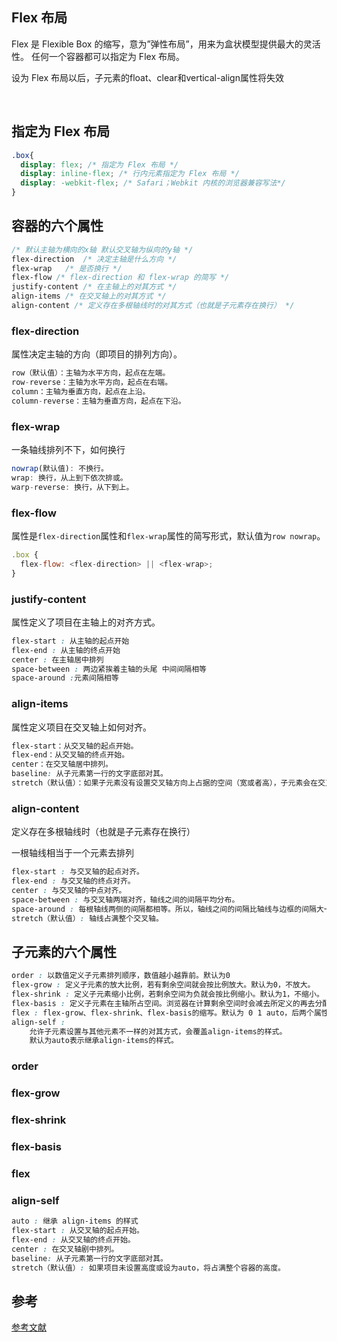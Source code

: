 ## Flex 布局

Flex 是 Flexible Box 的缩写，意为”弹性布局”，用来为盒状模型提供最大的灵活性。
任何一个容器都可以指定为 Flex 布局。

设为 Flex 布局以后，子元素的float、clear和vertical-align属性将失效

​	

## 指定为 Flex 布局

```css
.box{
  display: flex; /* 指定为 Flex 布局 */
  display: inline-flex; /* 行内元素指定为 Flex 布局 */
  display: -webkit-flex; /* Safari；Webkit 内核的浏览器兼容写法*/
}
```

## 容器的六个属性

```css
/* 默认主轴为横向的x轴 默认交叉轴为纵向的y轴 */
flex-direction  /* 决定主轴是什么方向 */
flex-wrap	/* 是否换行 */
flex-flow /* flex-direction 和 flex-wrap 的简写 */
justify-content /* 在主轴上的对其方式 */
align-items /* 在交叉轴上的对其方式 */
align-content /* 定义存在多根轴线时的对其方式（也就是子元素存在换行） */
```

### flex-direction

属性决定主轴的方向（即项目的排列方向）。

```js
row（默认值）：主轴为水平方向，起点在左端。
row-reverse：主轴为水平方向，起点在右端。
column：主轴为垂直方向，起点在上沿。
column-reverse：主轴为垂直方向，起点在下沿。
```

### flex-wrap

一条轴线排列不下，如何换行

```js
nowrap(默认值): 不换行。
wrap: 换行，从上到下依次排或。
warp-reverse: 换行，从下到上。
```

### flex-flow

属性是`flex-direction`属性和`flex-wrap`属性的简写形式，默认值为`row nowrap`。

```js
.box {
  flex-flow: <flex-direction> || <flex-wrap>;
}
```

### justify-content

属性定义了项目在主轴上的对齐方式。

```css
flex-start : 从主轴的起点开始
flex-end : 从主轴的终点开始
center : 在主轴居中排列
space-between : 两边紧挨着主轴的头尾 中间间隔相等
space-around :元素间隔相等
```

### align-items

属性定义项目在交叉轴上如何对齐。

```css
flex-start：从交叉轴的起点开始。
flex-end：从交叉轴的终点开始。
center：在交叉轴居中排列。
baseline: 从子元素第一行的文字底部对其。
stretch（默认值）：如果子元素没有设置交叉轴方向上占据的空间（宽或者高），子元素会在交叉轴铺满。
```

### align-content

定义存在多根轴线时（也就是子元素存在换行）

一根轴线相当于一个元素去排列

```css
flex-start : 与交叉轴的起点对齐。
flex-end : 与交叉轴的终点对齐。
center : 与交叉轴的中点对齐。
space-between : 与交叉轴两端对齐，轴线之间的间隔平均分布。
space-around : 每根轴线两侧的间隔都相等。所以，轴线之间的间隔比轴线与边框的间隔大一倍。
stretch（默认值）: 轴线占满整个交叉轴。
```



## 子元素的六个属性

```css
order : 以数值定义子元素排列顺序，数值越小越靠前。默认为0
flex-grow : 定义子元素的放大比例，若有剩余空间就会按比例放大。默认为0，不放大。
flex-shrink : 定义子元素缩小比例，若剩余空间为负就会按比例缩小。默认为1，不缩小。
flex-basis : 定义子元素在主轴所占空间。浏览器在计算剩余空间时会减去所定义的再去分配。
flex : flex-grow、flex-shrink、flex-basis的缩写。默认为 0 1 auto，后两个属性可选。
align-self : 
	允许子元素设置与其他元素不一样的对其方式，会覆盖align-items的样式。
	默认为auto表示继承align-items的样式。
```

### order

### flex-grow

### flex-shrink

### flex-basis

### flex

### align-self

```css
auto : 继承 align-items 的样式
flex-start : 从交叉轴的起点开始。
flex-end : 从交叉轴的终点开始。
center : 在交叉轴剧中排列。
baseline: 从子元素第一行的文字底部对其。
stretch（默认值）: 如果项目未设置高度或设为auto，将占满整个容器的高度。
```



## 参考

[参考文献](http://www.ruanyifeng.com/blog/2015/07/flex-grammar.html)